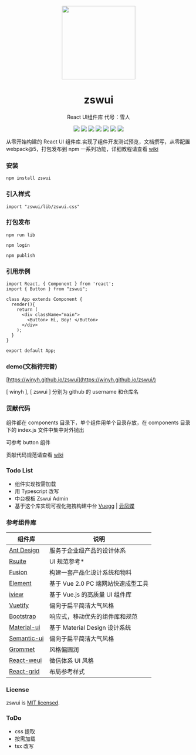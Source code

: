 <p align="center">
  <a href="https://winyh.github.io/zswui/">
    <img width="200" src="https://github.com/winyh/zswui/blob/master/public/snowman.svg">
  </a>
</p>

<h1 align="center">zswui</h1>

<p align="center">React UI组件库  代号：雪人</p>

<div align="center">

![](https://img.shields.io/npm/l/zswui) ![](https://img.shields.io/npm/v/zswui) ![](https://img.shields.io/npm/dm/zswui) ![](https://img.shields.io/github/issues/winyh/zswui) ![](https://img.shields.io/github/languages/code-size/winyh/zswui) ![](https://img.shields.io/github/stars/winyh/zswui) ![](https://img.shields.io/github/last-commit/winyh/zswui)

</div>

从零开始构建的 React UI 组件库.实现了组件开发测试预览，文档撰写，从零配置 webpack@5，打包发布到 npm 一系列功能，详细教程请查看 [wiki](https://github.com/winyh/zswui/wiki)

### 安装

```
npm install zswui
```

### 引入样式

```
import "zswui/lib/zswui.css"
```

### 打包发布

```
npm run lib

npm login

npm publish
```

### 引用示例

```
import React, { Component } from 'react';
import { Button } from "zswui";

class App extends Component {
  render(){
    return (
      <div className="main">
        <Button> Hi, Boy! </Button>
      </div>
    );
  }
}

export default App;
```

### demo(文档待完善)

[https://winyh.github.io/zswui](https://winyh.github.io/zswui/)

[ winyh ], [ zswui ] 分别为 github 的 username 和仓库名

### 贡献代码

组件都在 components 目录下，单个组件用单个目录存放，在 components 目录下的 index.js 文件中集中对外抛出

可参考 button 组件

贡献代码规范请查看 [wiki](https://github.com/winyh/zswui/wiki)

### Todo List

- 组件实现按需加载
- 用 Typescript 改写
- 中台模板 Zswui Admin
- 基于这个库实现可视化拖拽构建中台 [Vuegg](https://github.com/vuegg/vuegg) | [云凤蝶](https://www.yunfengdie.com/)

### 参考组件库

| 组件库                                                   | 说明                               |
| -------------------------------------------------------- | ---------------------------------- |
| [Ant Design](https://ant.design/index-cn)                | 服务于企业级产品的设计体系         |
| [Rsuite](https://rsuitejs.com/)                          | UI 规范参考\*                      |
| [Fusion](https://fusion.design/)                         | 构建一套产品化设计系统和物料       |
| [Element](https://element.eleme.cn/2.0/#/zh-CN)          | 基于 Vue 2.0 PC 端网站快速成型工具 |
| [iview](https://www.iviewui.com/)                        | 基于 Vue.js 的高质量 UI 组件库     |
| [Vuetify](https://vuetifyjs.com/zh-Hans/)                | 偏向于扁平简洁大气风格             |
| [Bootstrap](https://getbootstrap.com/)                   | 响应式，移动优先的组件库和规范     |
| [Material-ui](https://material-ui.com/zh/)               | 基于 Material Design 设计系统      |
| [Semantic-ui](https://react.semantic-ui.com/)            | 偏向于扁平简洁大气风格             |
| [Grommet](https://v2.grommet.io/)                        | 风格偏圆润                         |
| [React-weui](http://weui.github.io/react-weui/#/)        | 微信体系 UI 风格                   |
| [React-grid](https://github.com/STRML/react-grid-layout) | 布局参考样式                       |

### License

zswui is [MIT licensed](https://opensource.org/licenses/MIT).

### ToDo

- css 提取
- 按需加载
- tsx 改写

